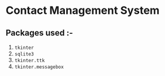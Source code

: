 # Contact Management System

## Packages used :- 

1) `tkinter`
2) `sqlite3`
3) `tkinter.ttk`
4) `tkinter.messagebox`





